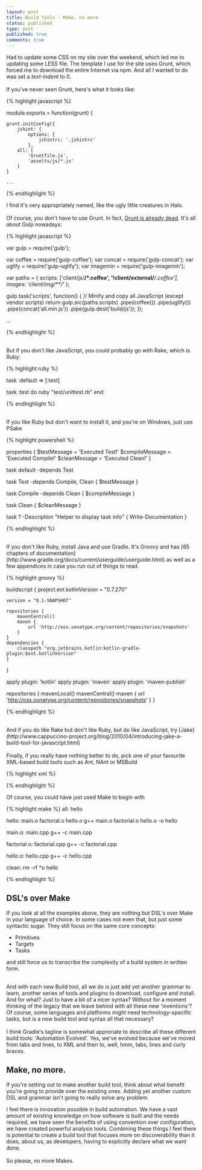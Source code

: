 ```yaml
---
layout: post
title: Build Tools - Make, no more
status: published
type: post
published: true
comments: true
---
```


Had to update some CSS on my site over the weekend, which led me to updating some LESS file. The template I use for the site
uses Grunt, which forced me to download the entire Internet via npm. And all I wanted to do was set a *text-indent* to 0.
<br/><br/>
If you've never seen Grunt, here's what it looks like:

{% highlight javascript %}

module.exports = function(grunt) {

    grunt.initConfig({
        jshint: {
            options: {
                jshintrc: '.jshintrc'
            },
        all: [
            'Gruntfile.js',
            'asselts/js/*.js'
        ]
    }

    ...

{% endhighlight %}

I find it's very appropriately named, like the ugly little creatures in Halo.
<br/><br/>
Of course, you don't have to use Grunt. In fact, [Grunt is already dead](http://www.100percentjs.com/just-like-grunt-gulp-browserify-now/). It's all about Gulp nowadays:

{% highlight javascript %}

var gulp = require('gulp');

var coffee = require('gulp-coffee');
var concat = require('gulp-concat');
var uglify = require('gulp-uglify');
var imagemin = require('gulp-imagemin');

var paths = {
  scripts: ['client/js/**/*.coffee', '!client/external/**/*.coffee'],
  images: 'client/img/**/*'
};

gulp.task('scripts', function() {
  // Minify and copy all JavaScript (except vendor scripts)
  return gulp.src(paths.scripts)
    .pipe(coffee())
    .pipe(uglify())
    .pipe(concat('all.min.js'))
    .pipe(gulp.dest('build/js'));
});

...

{% endhighlight %}

<br/>
But if you don't like JavaScript, you could probably go with Rake, which is Ruby:

{% highlight ruby %}

task :default => [:test]

task :test do
  ruby "test/unittest.rb"
end

{% endhighlight %}

<br/>
If you like Ruby but don't want to install it, and you're on Windows, just use PSake

{% highlight powershell %}

properties {
  $testMessage = 'Executed Test!'
  $compileMessage = 'Executed Compile!'
  $cleanMessage = 'Executed Clean!'
}

task default -depends Test

task Test -depends Compile, Clean {
  $testMessage
}

task Compile -depends Clean {
  $compileMessage
}

task Clean {
  $cleanMessage
}

task ? -Description "Helper to display task info" {
	Write-Documentation
}

{% endhighlight %}

<br/>
If you don't like Ruby, install Java and use Gradle. It's Groovy and has [65 chapters of documentation](http://www.gradle.org/docs/current/userguide/userguide.html) as well as
a few appendices in case you run out of things to read.

{% highlight groovy %}

buildscript {
    project.ext.kotlinVersion = "0.7.270"

    version = "0.1-SNAPSHOT"

    repositories {
        mavenCentral()
        maven {
            url 'http://oss.sonatype.org/content/repositories/snapshots'
        }
    }
    dependencies {
        classpath "org.jetbrains.kotlin:kotlin-gradle-plugin:$ext.kotlinVersion"
    }
}

apply plugin: 'kotlin'
apply plugin: 'maven'
apply plugin: 'maven-publish'

repositories {
    mavenLocal()
    mavenCentral()
    maven {
        url 'http://oss.sonatype.org/content/repositories/snapshots'
    }
}

{% endhighlight %}

<br/>
And if you do like Rake but don't like Ruby, but do like JavaScript, try [Jake](http://www.cappuccino-project.org/blog/2010/04/introducing-jake-a-build-tool-for-javascript.html)
<br/><br/>
Finally, if you really have nothing better to do, pick one of your favourite XML-based build tools such as Ant, NAnt or MSBuild

{% highlight xml %}

<Project xmlns="http://schemas.microsoft.com/developer/msbuild/2003">
  <ItemGroup>
    <Compile Include="helloworld.cs" />
  </ItemGroup>
  <Target Name="Build">
    <Csc Sources="@(Compile)"/>
  </Target>
</Project>

{% endhighlight %}

Of course, you could have just used Make to begin with

{% highlight make %}
all: hello

hello: main.o factorial.o hello.o
	g++ main.o factorial.o hello.o -o hello

main.o: main.cpp
	g++ -c main.cpp

factorial.o: factorial.cpp
	g++ -c factorial.cpp

hello.o: hello.cpp
	g++ -c hello.cpp

clean:
	rm -rf *o hello

{% endhighlight %}

## DSL's over Make

If you look at all the examples above, they are nothing but DSL's over Make in your language of choice. In some cases not even that, but just some syntactic sugar.
They still focus on the same core concepts:

- Primitives
- Targets
- Tasks

and still force us to transcribe the complexity of a build system in written form.
<br/>
<br/>

And with each new Build tool, all we do is just add yet another grammar to learn, another series of tools and plugins
to download, configure and install. And for what? Just to have a bit of a nicer syntax? Without for a moment thinking
of the legacy that we leave behind with all these new 'inventions'? Of course, some languages and platforms might need technology-specific tasks, but is a new build tool and syntax all that necessary?
<br/>
<br/>
I think Gradle's tagline is somewhat approriate to describe all these different build tools: 'Automation Evolved'. Yes, we've evolved
because we've moved from tabs and lines, to XML and then to, well, hmm, tabs, lines and curly braces.

## Make, no more.

If you're setting out to make another build tool, think about what benefit you're going to provide over the existing ones. Adding yet another
custom DSL and grammar isn't going to really solve any problem.

I feel there is innovation possible in build automation. We have a vast amount of existing knowledge on how software is built and the needs required,
we have seen the benefits of using convention over configuration, we have created powerful analysis tools. Combining these things I feel there is potential
to create a build tool that focuses more on discoverability than it does, about us, as developers, having to explicitly declare what we want done.
<br/><br/>
So please, no more Makes.
